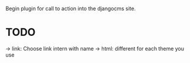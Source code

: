 Begin plugin for call to action into the djangocms site.

# TODO
-> link: Choose link intern with name
-> html: different for each theme you use